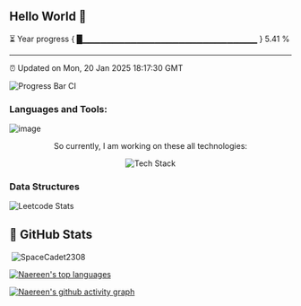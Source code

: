 ## Hello World 👋





⏳ Year progress { █▁▁▁▁▁▁▁▁▁▁▁▁▁▁▁▁▁▁▁▁▁▁▁▁▁▁▁▁▁ } 5.41 %

---

⏰ Updated on Mon, 20 Jan 2025 18:17:30 GMT

![Progress Bar CI](https://github.com/liununu/liununu/workflows/Progress%20Bar%20CI/badge.svg)

<h3 align="left">Languages and Tools:</h3>
<p align="center">
 
![image](https://user-images.githubusercontent.com/61057666/169029838-74df663d-2e62-4d77-bdff-b43f7d63f00f.png)

</p>
<p align="center">So currently, I am working on these all technologies: </p>
<p align="center"> <img src="https://skillicons.dev/icons?i=c,cpp,java,python,html,css,js,react,express,nodejs,tailwind,mongodb,mysql,git" alt="Tech Stack" /> </p>

<h3 align="left"> Data Structures </h3>

<!--[![GitHub Streak](https://github-readme-streak-stats.herokuapp.com?user=SpaceCaset2308&theme=dark&hide_border=true&border_radius=6&date_format=j%20M%5B%20Y%5D&card_width=500)](https://git.io/streak-stats)
-->

![Leetcode Stats](https://leetcard.jacoblin.cool/Aryan2308?theme=dark&font=Noto%20Serif%20Georgian&ext=heatmap)


## 👀 GitHub Stats
<p>&nbsp;<img align="center" src="https://github-readme-stats.vercel.app/api?username=SpaceCadet2308&show_icons=true&locale=en&theme=dark&hide_border=false" alt="SpaceCadet2308" /></p>

[![Naereen's top languages](https://github-readme-stats.vercel.app/api/top-langs/?username=SpaceCadet2308&theme=blue-green)](https://github.com/anuraghazra/github-readme-stats)

[![Naereen's github activity graph](https://github-readme-activity-graph.vercel.app/graph?username=SpaceCadet2308&bg_color=0d0e12&color=1c81ce&line=0f1129&point=079ae4&area=true&hide_border=true)](https://github.com/ashutosh00710/github-readme-activity-graph)

<!-- [![Ask Me Anything !](https://img.shields.io/badge/Ask%20me-anything-1abc9c.svg)](https://GitHub.com/SpaceCadet2308/ama)
<!--
**SpaceCadet2308/SpaceCadet2308** is a ✨ _special_ ✨ repository because its `README.md` (this file) appears on your GitHub profile.

Here are some ideas to get you started:

- 🔭 I’m currently working on ...
- 🌱 I’m currently learning ...
- 👯 I’m looking to collaborate on ...
- 🤔 I’m looking for help with ...
- 💬 Ask me about ...
- 📫 How to reach me: ...
- 😄 Pronouns: ...
- ⚡ Fun fact: ...
-->

